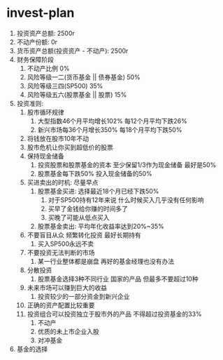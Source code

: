 # invest-plan

1. 投资资产总额: 2500r
2. 不动产份额: 0r
3. 货币资产总额(投资资产 - 不动产): 2500r
4. 财务保障阶段
   1. 不动产比例 0%
   2. 风险等级一二(货币基金 || 债券基金) 50%
   3. 风险等级三四(SP500) 35%
   4. 风险等级五六(股票基金 || 股票) 15%
5. 投资准则:
   1. 股市循环规律
      1. 大型指数46个月平均增长102% 每12个月平均下跌26%
      2. 新兴市场每36个月增长350% 每18个月平均下跌50%
   2. 将钱放在股市10年不动
   3. 股市危机让你买到超低价的股票
   4. 保持现金储备
      1. 投资股票和股票基金的资本 至少保留1/3作为现金储备 最好是50%
      2. 股票基金每下跌50% 投入现金储备的50%
   5. 买进卖出的时机: 尽量早点
      1. 股票基金买进: 选择最近18个月已经下跌50%
         1. 对于SP500持有12年来说 什么时候买入几乎没有任何影响
         2. 买早了金钱给你赚的时间多了
         3. 买晚了可能从低点买入
      2. 股票基金卖出: 平均年化收益率达到20%~35%
   6. 不要盲目从众 频繁转化投资 最好长期持有
      1. 买入SP500永远不卖
   7. 不要投资无法判断的市场
      1. 某一行业整体都是崩盘 再好的基金经理也没有办法
   8. 分散投资
      1. 股票基金选择3种不同行业 国家的产品 但最多不要超过10种
   9. 未来市场可以赚到巨大的收益
      1. 投资较少的一部分资金到新兴企业
   10. 正确的资产配置比较重要
   11. 投资组合可以投资独立于股市外的产品 不得超过投资基金的33%
       1. 不动产
       2. 优质的未上市企业入股
       3. 对冲基金
6. 基金的选择
